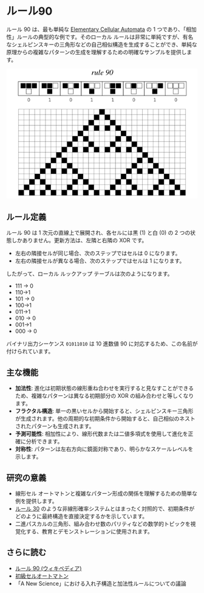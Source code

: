 # ルール90

ルール 90 は、最も単純な [Elementary Cellular Automata](https://en.wikipedia.org/wiki/Elementary_cellular_auTomaton) の 1 つであり、「相加性」ルールの典型的な例です。そのローカル ルールは非常に単純ですが、有名なシェルピンスキーの三角形などの自己相似構造を生成することができ、単純な原理からの複雑なパターンの生成を理解するための明確なサンプルを提供します。

![代替テキスト](../../images/rule-90/image-1.png)

## ルール定義

ルール 90 は 1 次元の直線上で展開され、各セルには黒 (1) と白 (0) の 2 つの状態しかありません。更新方法は、左隣と右隣の XOR です。

- 左右の隣接セルが同じ場合、次のステップではセルは 0 になります。
- 左右の隣接セルが異なる場合、次のステップではセルは 1 になります。

したがって、ローカル ルックアップ テーブルは次のようになります。
- 111 → 0
- 110→1
- 101 → 0
- 100→1
- 011→1
- 010 → 0
- 001→1
- 000 → 0

バイナリ出力シーケンス `01011010` は 10 進数値 90 に対応するため、この名前が付けられています。

## 主な機能

- **加法性**: 進化は初期状態の線形重ね合わせを実行すると見なすことができるため、複雑なパターンは異なる初期部分の XOR の組み合わせと等しくなります。
- **フラクタル構造**: 単一の黒いセルから開始すると、シェルピンスキー三角形が生成されます。他の周期的な初期条件から開始すると、自己相似のネストされたパターンも生成されます。
- **予測可能性**: 相加性により、線形代数または二値多項式を使用して進化を正確に分析できます。
- **対称性**: パターンは左右方向に鏡面対称であり、明らかなスケールレベルを示します。

## 研究の意義

- 線形セル オートマトンと複雑なパターン形成の関係を理解するための簡単な例を提供します。
- [ルール 30](annotation:rule-30) のような非線形確率システムとはまったく対照的で、初期条件がどのように最終構造を直接決定するかを示しています。
- 二進パスカルの三角形、組み合わせ数のパリティなどの数学的トピックを視覚化する、教育とデモンストレーションに使用されます。

## さらに読む

- [ルール 90 (ウィキペディア)](https://en.wikipedia.org/wiki/Rule_90)
- [初級セルオートマトン](https://mathworld.wolfram.com/ElementaryCellularAutomaton.html)
- 「A New Science」における入れ子構造と加法性ルールについての議論